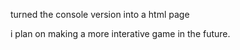 turned the console version into a html page

i plan on making a more interative game in the future.
